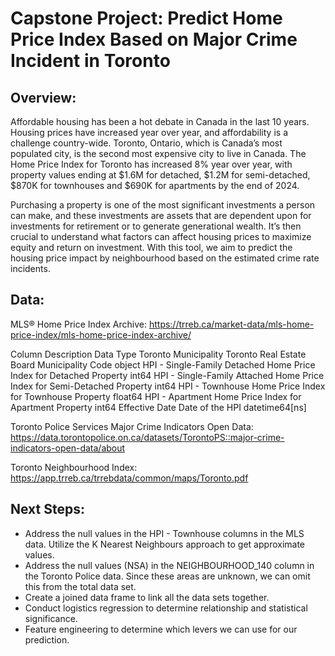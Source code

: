 ﻿# Capstone Project: Predict Home Price Index Based on Major Crime Incident in Toronto

## Overview:

Affordable housing has been a hot debate in Canada in the last 10 years.  Housing prices have increased year over year, and affordability is a challenge country-wide.  Toronto, Ontario, which is Canada’s most populated city, is the second most expensive city to live in Canada.  The Home Price Index for Toronto has increased 8% year over year, with property values ending at $1.6M for detached, $1.2M for semi-detached, $870K for townhouses and $690K for apartments by the end of 2024.

Purchasing a property is one of the most significant investments a person can make, and these investments are assets that are dependent upon for investments for retirement or to generate generational wealth.  It’s then crucial to understand what factors can affect housing prices to maximize equity and return on investment.  With this tool, we aim to predict the housing price impact by neighbourhood based on the estimated crime rate incidents.

## Data:

MLS® Home Price Index Archive: https://trreb.ca/market-data/mls-home-price-index/mls-home-price-index-archive/

ColumnDescriptionData TypeToronto MunicipalityToronto Real Estate Board Municipality CodeobjectHPI - Single-Family DetachedHome Price Index for Detached Propertyint64HPI - Single-Family AttachedHome Price Index for Semi-Detached Propertyint64HPI - TownhouseHome Price Index for Townhouse Propertyfloat64HPI - ApartmentHome Price Index for Apartment Propertyint64Effective DateDate of the HPIdatetime64[ns]

Toronto Police Services Major Crime Indicators Open Data: https://data.torontopolice.on.ca/datasets/TorontoPS::major-crime-indicators-open-data/about

Toronto Neighbourhood Index: https://app.trreb.ca/trrebdata/common/maps/Toronto.pdf


## Next Steps:

- Address the null values in the HPI - Townhouse columns in the MLS data.  Utilize the K Nearest Neighbours approach to get approximate values.
- Address the null values (NSA) in the NEIGHBOURHOOD_140 column in the Toronto Police data.  Since these areas are unknown, we can omit this from the total data set.
- Create a joined data frame to link all the data sets together.
- Conduct logistics regression to determine relationship and statistical significance.
- Feature engineering to determine which levers we can use for our prediction.
